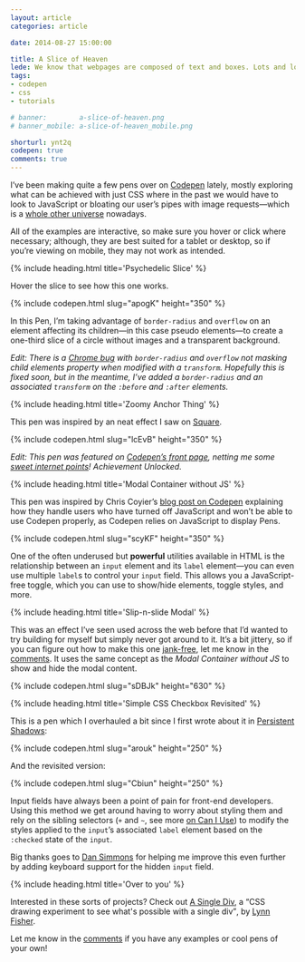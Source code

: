 ```yaml
---
layout: article
categories: article

date: 2014-08-27 15:00:00

title: A Slice of Heaven
lede: We know that webpages are composed of text and boxes. Lots and lots of boxes. But with the power and might of CSS3 we can do some fancy stuff that never used to be possible.
tags:
- codepen
- css
- tutorials

# banner:        a-slice-of-heaven.png
# banner_mobile: a-slice-of-heaven_mobile.png

shorturl: ynt2q
codepen: true
comments: true
---
```


I’ve been making quite a few pens over on [Codepen](http://codepen.io) lately, mostly exploring what can be achieved with just CSS where in the past we would have to look to JavaScript or bloating our user’s pipes with image requests—which is a [whole other universe](http://www.w3.org/html/wg/drafts/html/master/embedded-content.html#the-picture-element "The Picture Element") nowadays.

All of the examples are interactive, so make sure you hover or click where necessary; although, they are best suited for a tablet or desktop, so if you’re viewing on mobile, they may not work as intended.


{% include heading.html title='Psychedelic Slice' %}

Hover the slice to see how this one works.

{% include codepen.html slug="apogK" height="350" %}

In this Pen, I’m taking advantage of `border-radius` and `overflow` on an element affecting its children—in this case pseudo elements—to create a one-third slice of a circle without images and a transparent background.

*Edit: There is a [Chrome bug](https://code.google.com/p/chromium/issues/detail?id=157218) with `border-radius` and `overflow` not masking child elements property when modified with a `transform`. Hopefully this is fixed soon, but in the meantime, I’ve added a `border-radius` and an associated `transform` on the `:before` and `:after` elements.*


{% include heading.html title='Zoomy Anchor Thing' %}

This pen was inspired by an neat effect I saw on [Square](https://squareup.com#verticals).

{% include codepen.html slug="lcEvB" height="350" %}

*Edit: This pen was featured on [Codepen’s front page](http://ss.chrisburnell.com/2014-08-28_1411.png "ego boost manifested in PNG format"), netting me some [sweet internet points](http://codepen.io/chrisburnell/details/lcEvB/#stats "Stats for this pen")! Achievement Unlocked.*


{% include heading.html title='Modal Container without JS' %}

This pen was inspired by Chris Coyier’s [blog post on Codepen](http://codepen.io/chriscoyier/blog/a-closeable-noscript-warning-modal "A Closeable Noscript Warning Modal") explaining how they handle users who have turned off JavaScript and won’t be able to use Codepen properly, as Codepen relies on JavaScript to display Pens.

{% include codepen.html slug="scyKF" height="350" %}

One of the often underused but **powerful** utilities available in HTML is the relationship between an `input` element and its `label` element—you can even use multiple `label`s to control your `input` field. This allows you a JavaScript-free toggle, which you can use to show/hide elements, toggle styles, and more.


{% include heading.html title='Slip-n-slide Modal' %}

This was an effect I’ve seen used across the web before that I’d wanted to try building for myself but simply never got around to it. It’s a bit jittery, so if you can figure out how to make this one [jank-free](http://jankfree.org/ "Jank Free"), let me know in the [comments](#comments). It uses the same concept as the *Modal Container without JS* to show and hide the modal content.

{% include codepen.html slug="sDBJk" height="630" %}


{% include heading.html title='Simple CSS Checkbox Revisited' %}

This is a pen which I overhauled a bit since I first wrote about it in <a href="{% post_url 2013-06-18-persistent-shadows %}">Persistent Shadows</a>:

{% include codepen.html slug="arouk" height="250" %}

And the revisited version:

{% include codepen.html slug="Cbiun" height="250" %}

Input fields have always been a point of pain for front-end developers. Using this method we get around having to worry about styling them and rely on the sibling selectors (`+` and `~`, see more [on Can I Use](http://caniuse.com/#search=sibling "Sibling Selectors")) to modify the styles applied to the `input`’s associated `label` element based on the `:checked` state of the `input`.

Big thanks goes to [Dan Simmons](https://twitter.com/dansimau "Dan Simmons on Twitter") for helping me improve this even further by adding keyboard support for the hidden `input` field.


{% include heading.html title='Over to you' %}

Interested in these sorts of projects? Check out [A Single Div](http://a.singlediv.com/ "A Single Div"), a <q>CSS drawing experiment to see what's possible with a single div</q>, by [Lynn Fisher](https://twitter.com/lynnandtonic "Lynn Fisher").

Let me know in the [comments](#comments) if you have any examples or cool pens of your own!

